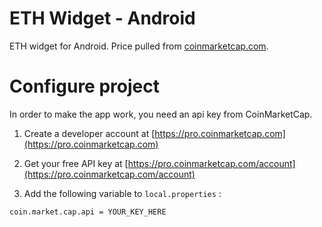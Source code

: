 # ETH Widget - Android

ETH widget for Android. Price pulled from [coinmarketcap.com](https://coinmarketcap.com).

# Configure project

In order to make the app work, you need an api key from CoinMarketCap.

1) Create a developer account at [https://pro.coinmarketcap.com](https://pro.coinmarketcap.com)

2) Get your free API key at [https://pro.coinmarketcap.com/account](https://pro.coinmarketcap.com/account)

3) Add the following variable to `local.properties` :

`coin.market.cap.api = YOUR_KEY_HERE`
